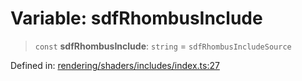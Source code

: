 # Variable: sdfRhombusInclude

> `const` **sdfRhombusInclude**: `string` = `sdfRhombusIncludeSource`

Defined in: [rendering/shaders/includes/index.ts:27](https://github.com/Forge-Game-Engine/Forge/blob/6a4c05c6b58848e53a4f2ca7d9cd2f9b6c10e5ac/src/rendering/shaders/includes/index.ts#L27)
